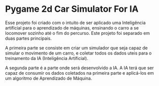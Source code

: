 # Pygame 2d Car Simulator For IA

Esse projeto foi criado com o intuito de ser aplicado uma Inteligência artificial para o aprendizado de máquinas, ensinando o carro a se locomover sozinho até o fim do percurso. Este projeto foi separado em duas partes principais.

A primeira parte se consiste em criar um simulador que seja capaz de simular o movimento de um carro, e coletar todos os dados uteis para o treinamento da IA (Inteligência Artificial).

A segunda parte é a parte onde será desenvolvido a IA. A IA terá que ser capaz de consumir os dados coletados na primeira parte e aplicá-los em um algoritmo de Aprendizado de Máquina.
